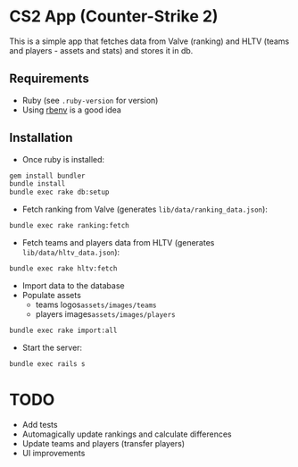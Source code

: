# CS2 App (Counter-Strike 2)
This is a simple app that fetches data from Valve (ranking)
and HLTV (teams and players - assets and stats) and stores it in db.

## Requirements
* Ruby (see `.ruby-version` for version)
* Using [rbenv](https://github.com/rbenv/rbenv) is a good idea

## Installation

* Once ruby is installed:
```bash
gem install bundler
bundle install
bundle exec rake db:setup
```

* Fetch ranking from Valve (generates `lib/data/ranking_data.json`):
```bash
bundle exec rake ranking:fetch
```

* Fetch teams and players data from HLTV (generates `lib/data/hltv_data.json`):
```bash
bundle exec rake hltv:fetch
```

* Import data to the database 
* Populate assets
  * teams logos`assets/images/teams` 
  * players images`assets/images/players` 
```bash
bundle exec rake import:all
```

* Start the server:
```bash
bundle exec rails s
```

# TODO
* Add tests
* Automagically update rankings and calculate differences
* Update teams and players (transfer players)
* UI improvements
